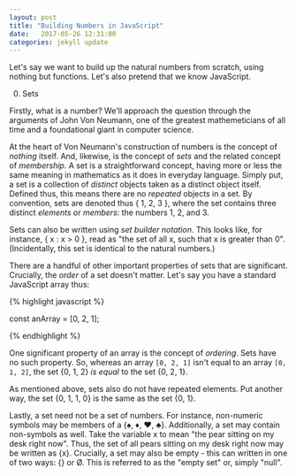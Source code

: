 ```yaml
---
layout: post
title: "Building Numbers in JavaScript"
date:   2017-05-26 12:31:00
categories: jekyll update
---
```


Let's say we want to build up the natural numbers from scratch, using nothing but functions. Let's also pretend that we know JavaScript.

0. Sets

Firstly, what is a number? We'll approach the question through the arguments of John Von Neumann, one of the greatest mathemeticians of all time and a foundational giant in computer science.

At the heart of Von Neumann's construction of numbers is the concept of _nothing_ itself. And, likewise, is the concept of _sets_ and the related concept of _membership_. A set is a straightforward concept, having more or less the same meaning in mathematics as it does in everyday language. Simply put, a set is a collection of _distinct_ objects taken as a distinct object itself. Defined thus, this means there are no _repeated_ objects in a set. By convention, sets are denoted thus { 1, 2, 3 }, where the set contains three distinct _elements_ or _members_: the numbers 1, 2, and 3.

Sets can also be written using _set builder notation_. This looks like, for instance, { x : x > 0 }, read as "the set of all x, such that x is greater than 0". (Incidentally, this set is identical to the natural numbers.)

There are a handful of other important properties of sets that are significant. Crucially, the _order_ of a set doesn't matter. Let's say you have a standard JavaScript array thus:

{% highlight javascript %}

const anArray = [0, 2, 1];

{% endhighlight %}

One significant property of an array is the concept of _ordering_. Sets have no such property. So, whereas an array `[0, 2, 1]` isn't equal to an array `[0, 1, 2]`, the set {0, 1, 2} _is equal_ to the set {0, 2, 1}.

As mentioned above, sets also do not have repeated elements. Put another way, the set {0, 1, 1, 0} is the same as the set {0, 1}.

Lastly, a set need not be a set of numbers. For instance, non-numeric symbols may be members of a {♠, ♦, ♥, ♣}. Additionally, a set may contain non-symbols as well. Take the variable x to mean "the pear sitting on my desk right now". Thus, the set of all pears sitting on my desk right now may be written as {x}. Crucially, a set may also be empty - this can written in one of two ways: {} or Ø. This is referred to as the "empty set" or, simply "null".
